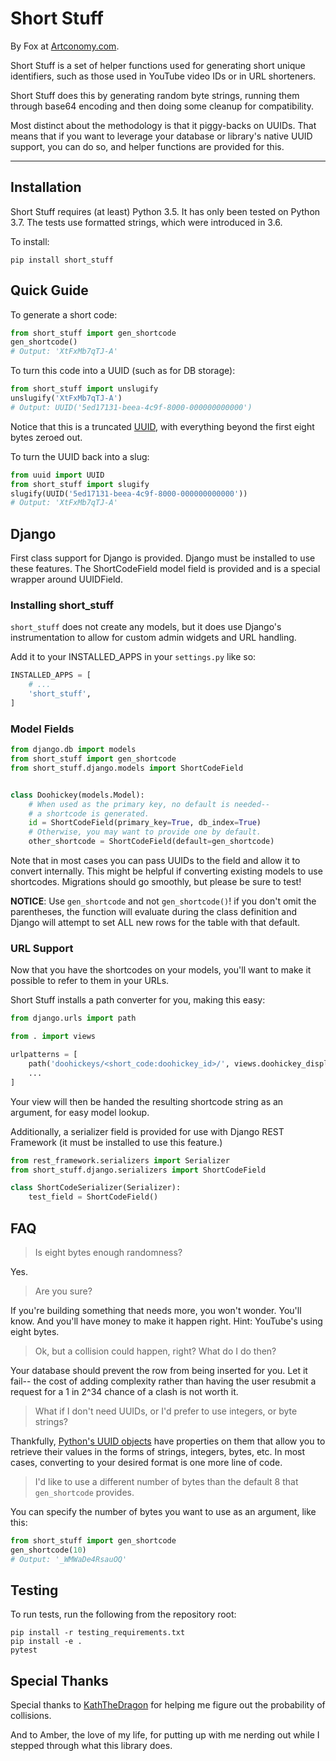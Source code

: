 # Short Stuff

By Fox at [Artconomy.com](https://artconomy.com/).

Short Stuff is a set of helper functions used for generating short unique identifiers, such as those used 
in YouTube video IDs or in URL shorteners.

Short Stuff does this by generating random byte strings, running them through base64 encoding and 
then doing some cleanup for compatibility.

Most distinct about the methodology is that it piggy-backs on UUIDs. That means that if you want to leverage your
database or library's native UUID support, you can do so, and helper functions are 
provided for this.

---

## Installation

Short Stuff requires (at least) Python 3.5. It has only been tested on Python 3.7. The tests use 
formatted strings, which were introduced in 3.6.

To install:

```shell
pip install short_stuff
```

## Quick Guide

To generate a short code:

```python
from short_stuff import gen_shortcode
gen_shortcode()
# Output: 'XtFxMb7qTJ-A'
```

To turn this code into a UUID (such as for DB storage):

```python
from short_stuff import unslugify
unslugify('XtFxMb7qTJ-A')
# Output: UUID('5ed17131-beea-4c9f-8000-000000000000')
```

Notice that this is a truncated [UUID](https://docs.python.org/3/library/uuid.html), with everything beyond the first
eight bytes zeroed out.

To turn the UUID back into a slug:

```python
from uuid import UUID
from short_stuff import slugify
slugify(UUID('5ed17131-beea-4c9f-8000-000000000000'))
# Output: 'XtFxMb7qTJ-A'
```


## Django

First class support for Django is provided. Django must be installed to use these features.
The ShortCodeField model field is provided and is a special wrapper around UUIDField.

### Installing short_stuff

`short_stuff` does not create any models, but it does use Django's instrumentation to allow for custom admin
widgets and URL handling.

Add it to your INSTALLED_APPS in your `settings.py` like so:

```python
INSTALLED_APPS = [
    # ...
    'short_stuff',
]
```

### Model Fields

```python
from django.db import models
from short_stuff import gen_shortcode
from short_stuff.django.models import ShortCodeField


class Doohickey(models.Model):
    # When used as the primary key, no default is needed--
    # a shortcode is generated.
    id = ShortCodeField(primary_key=True, db_index=True)
    # Otherwise, you may want to provide one by default.
    other_shortcode = ShortCodeField(default=gen_shortcode)

```

Note that in most cases you can pass UUIDs to the field and allow it to convert internally.
This might be helpful if converting existing models to use shortcodes. Migrations should go smoothly,
but please be sure to test!

**NOTICE**: Use `gen_shortcode` and not `gen_shortcode()`! if you don't omit the parentheses, the function
will evaluate during the class definition and Django will attempt to set ALL new rows for the table with
that default.

### URL Support

Now that you have the shortcodes on your models, you'll want to make it possible to refer to them in your URLs.

Short Stuff installs a path converter for you, making this easy:

```python
from django.urls import path

from . import views

urlpatterns = [
    path('doohickeys/<short_code:doohickey_id>/', views.doohickey_display),
    ...
]
```

Your view will then be handed the resulting shortcode string as an argument, for easy 
model lookup.

Additionally, a serializer field is provided for use with Django REST
Framework (it must be installed to use this feature.)

```python
from rest_framework.serializers import Serializer
from short_stuff.django.serializers import ShortCodeField

class ShortCodeSerializer(Serializer):
    test_field = ShortCodeField()
```


## FAQ

> Is eight bytes enough randomness?

Yes.

> Are you sure?

If you're building something that needs more, you won't wonder. You'll know. 
And you'll have money to make it happen right. Hint: YouTube's using eight bytes.

> Ok, but a collision could happen, right? What do I do then?

Your database should prevent the row from being inserted for you. Let it fail-- the cost of adding 
complexity rather than having the user resubmit a request for a 1 in 2^34 chance of a clash 
is not worth it.

> What if I don't need UUIDs, or I'd prefer to use integers, or byte strings?

Thankfully, [Python's UUID objects](https://docs.python.org/3/library/uuid.html#uuid.UUID.bytes) have properties on 
them that allow you to retrieve their values in the forms of strings, integers, bytes, etc. In most cases, converting
to your desired format is one more line of code.

> I'd like to use a different number of bytes than the default 8 that `gen_shortcode` provides.

You can specify the number of bytes you want to use as an argument, like this:

```python
from short_stuff import gen_shortcode
gen_shortcode(10)
# Output: '_WMWaDe4RsauOQ'
```

## Testing

To run tests, run the following from the repository root:

```shell
pip install -r testing_requirements.txt
pip install -e .
pytest
```

## Special Thanks

Special thanks to [KathTheDragon](https://github.com/KathTheDragon/) for helping me figure out the 
probability of collisions.

And to Amber, the love of my life, for putting up with me nerding 
out while I stepped through what this library does.
